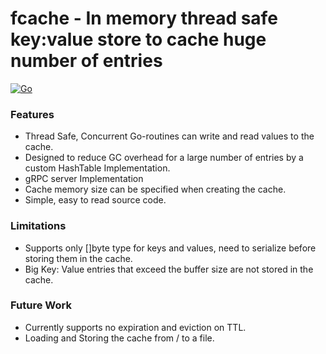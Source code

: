 # fcache - In memory thread safe key:value store to cache huge number of entries

[![Go](https://github.com/srinivas-boga/fcache/actions/workflows/go.yml/badge.svg?branch=main)](https://github.com/srinivas-boga/fcache/actions/workflows/go.yml)

### Features
* Thread Safe, Concurrent Go-routines can write and read values to the cache.
* Designed to reduce GC overhead for a large number of entries by a custom HashTable Implementation.
* gRPC server Implementation
* Cache memory size can be specified when creating the cache.
* Simple, easy to read source code.



### Limitations
* Supports only []byte type for keys and values, need to serialize before storing them in the cache.
* Big Key: Value entries that exceed the buffer size are not stored in the cache.


### Future Work
* Currently supports no expiration and eviction on TTL.
* Loading and Storing the cache from / to a file.
